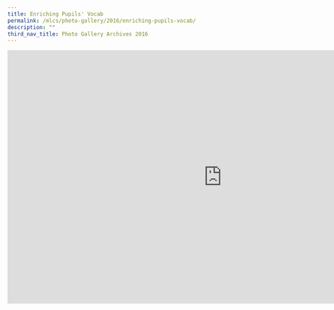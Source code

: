```yaml
---
title: Enriching Pupils' Vocab
permalink: /mlcs/photo-gallery/2016/enriching-pupils-vocab/
description: ""
third_nav_title: Photo Gallery Archives 2016
---
```

<iframe allowfullscreen="true" height="569" width="960" frameborder="0" src="https://docs.google.com/presentation/d/e/2PACX-1vS-XhHBCI5FSiFHTsw5bXKFmV0-nZ4IsbFXt-WrLY6npp3fHryKWVGUOJvQ2Z0bHmk3ohMfE40jlQnE/embed?start=true&amp;loop=true&amp;delayms=5000"></iframe>